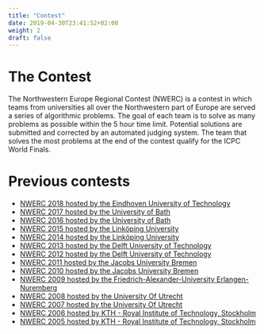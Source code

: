 ```yaml
---
title: "Contest"
date: 2019-04-30T23:41:52+02:00
weight: 2
draft: false
---
```

# The Contest
The Northwestern Europe Regional Contest (NWERC) is a contest in which teams from universities all over the Northwestern part of Europe are served a series of algorithmic problems. The goal of each team is to solve as many problems as possible within the 5 hour time limit. Potential solutions are submitted and corrected by an automated judging system. The team that solves the most problems at the end of the contest qualify for the ICPC World Finals.

# Previous contests
* <a href="http://2018.nwerc.eu/">NWERC 2018 hosted by the Eindhoven University of Technology</a>
* <a href="http://2017.nwerc.eu/">NWERC 2017 hosted by the University of Bath</a>
* <a href="http://2016.nwerc.eu/">NWERC 2016 hosted by the University of Bath</a>
* <a href="http://2015.nwerc.eu/">NWERC 2015 hosted by the Linköping University</a>
* <a href="http://2014.nwerc.eu/">NWERC 2014 hosted by the Linköping University</a>
* <a href="http://2013.nwerc.eu/">NWERC 2013 hosted by the Delft University of Technology</a>
* <a href="http://2012.nwerc.eu/">NWERC 2012 hosted by the Delft University of Technology</a>
* <a href="http://2011.nwerc.eu/">NWERC 2011 hosted by the Jacobs University Bremen</a>
* <a href="http://2010.nwerc.eu/">NWERC 2010 hosted by the Jacobs University Bremen</a>
* <a href="http://2009.nwerc.eu/">NWERC 2009 hosted by the Friedrich-Alexander-University Erlangen-Nuremberg</a>
* <a href="http://2008.nwerc.eu/">NWERC 2008 hosted by the University Of Utrecht</a>
* <a href="http://2007.nwerc.eu/">NWERC 2007 hosted by the University Of Utrecht</a>
* <a href="http://www.csc.kth.se/contest/nwerc/2006/">NWERC 2006 hosted by KTH - Royal Institute of Technology, Stockholm</a>
* <a href="http://www.csc.kth.se/contest/nwerc/2005/">NWERC 2005 hosted by KTH - Royal Institute of Technology, Stockholm</a>